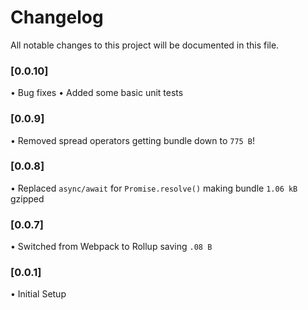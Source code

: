 # Changelog
All notable changes to this project will be documented in this file.

### [0.0.10]
• Bug fixes
• Added some basic unit tests

### [0.0.9]
• Removed spread operators getting bundle down to `775 B`!

### [0.0.8]
• Replaced `async/await` for `Promise.resolve()` making bundle `1.06 kB` gzipped

### [0.0.7]
• Switched from Webpack to Rollup saving `.08 B`

### [0.0.1]
• Initial Setup
